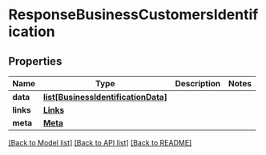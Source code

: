 # ResponseBusinessCustomersIdentification

## Properties
Name | Type | Description | Notes
------------ | ------------- | ------------- | -------------
**data** | [**list[BusinessIdentificationData]**](BusinessIdentificationData.md) |  | 
**links** | [**Links**](Links.md) |  | 
**meta** | [**Meta**](Meta.md) |  | 

[[Back to Model list]](../README.md#documentation-for-models) [[Back to API list]](../README.md#documentation-for-api-endpoints) [[Back to README]](../README.md)

